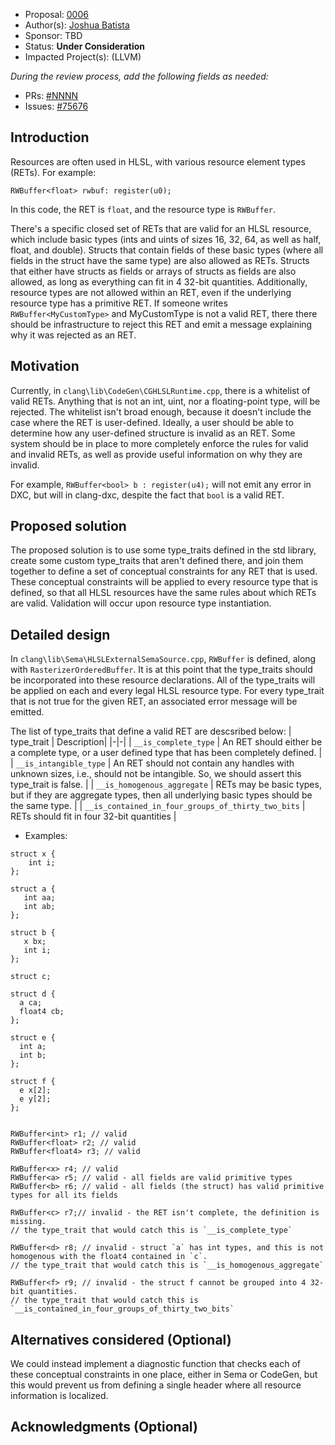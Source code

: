 * Proposal: [0006](0006-validating-resource-container-elements.md)
* Author(s): [Joshua Batista](https://github.com/bob80905)
* Sponsor: TBD
* Status: **Under Consideration**
* Impacted Project(s): (LLVM)

*During the review process, add the following fields as needed:*

* PRs: [#NNNN](https://github.com/microsoft/DirectXShaderCompiler/pull/NNNN)
* Issues: [#75676](https://github.com/llvm/llvm-project/issues/75676)

## Introduction
Resources are often used in HLSL, with various resource element types (RETs).
For example:
```
RWBuffer<float> rwbuf: register(u0);
```
In this code, the RET is `float`, and the resource type is `RWBuffer`.

There's a specific closed set of RETs that are valid for an HLSL
resource, which include basic types (ints and uints of sizes 16, 32, 64, as well as half,
float, and double). Structs that contain fields of these basic types 
(where all fields in the struct have the same type) are also allowed as RETs. 
Structs that either have structs as fields or arrays of structs as fields are also allowed,
as long as everything can fit in 4 32-bit quantities. Additionally, resource types are
not allowed within an RET, even if the underlying resource type has a primitive RET. 
If someone writes `RWBuffer<MyCustomType>` and MyCustomType is not a valid RET, there 
there should be infrastructure to reject this RET and emit a message explaining
why it was rejected as an RET.

## Motivation

Currently, in `clang\lib\CodeGen\CGHLSLRuntime.cpp`, there is a whitelist of valid
RETs. Anything that is not an int, uint, nor a floating-point type, will be rejected.
The whitelist isn't broad enough, because it doesn't include the case where the RET 
is user-defined. Ideally, a user should be able to determine how any user-defined 
structure is invalid as an RET. Some system should be in place to more completely 
enforce the rules for valid and invalid RETs, as well as provide useful information
on why they are invalid.

For example, `RWBuffer<bool> b : register(u4);` will not emit any error in DXC, 
but will in clang-dxc, despite the fact that `bool` is a valid RET.

## Proposed solution

The proposed solution is to use some type_traits defined in the std library, create
some custom type_traits that aren't defined there, and join them together to define a 
set of conceptual constraints for any RET that is used. These conceptual constraints
will be applied to every resource type that is defined, so that all HLSL resources 
have the same rules about which RETs are valid. Validation will occur upon resource
type instantiation.

## Detailed design

In `clang\lib\Sema\HLSLExternalSemaSource.cpp`, `RWBuffer` is defined, along with `RasterizerOrderedBuffer`.
It is at this point that the type_traits should be incorporated into these resource declarations.
All of the type_traits will be applied on each and every legal HLSL resource type. For every type_trait
that is not true for the given RET, an associated error message will be emitted.

The list of type_traits that define a valid RET are descsribed below:
| type_trait | Description|
|-|-|
| `__is_complete_type` | An RET should either be a complete type, or a user defined type that has been completely defined. |
| `__is_intangible_type` | An RET should not contain any handles with unknown sizes, i.e., should not be intangible. So, we should assert this type_trait is false. |
| `__is_homogenous_aggregate` | RETs may be basic types, but if they are aggregate types, then all underlying basic types should be the same type. |
| `__is_contained_in_four_groups_of_thirty_two_bits` | RETs should fit in four 32-bit quantities |



* Examples:
```
struct x {
	int i;
};

struct a {
   int aa;
   int ab;
};

struct b {
   x bx;
   int i;
};

struct c;

struct d {
  a ca;
  float4 cb;
};

struct e {
  int a;
  int b;
};

struct f {
  e x[2];
  e y[2];
};


RWBuffer<int> r1; // valid
RWBuffer<float> r2; // valid
RWBuffer<float4> r3; // valid

RWBuffer<x> r4; // valid
RWBuffer<a> r5; // valid - all fields are valid primitive types
RWBuffer<b> r6; // valid - all fields (the struct) has valid primitive types for all its fields

RWBuffer<c> r7;// invalid - the RET isn't complete, the definition is missing. 
// the type_trait that would catch this is `__is_complete_type`

RWBuffer<d> r8; // invalid - struct `a` has int types, and this is not homogenous with the float4 contained in `c`. 
// the type_trait that would catch this is `__is_homogenous_aggregate`

RWBuffer<f> r9; // invalid - the struct f cannot be grouped into 4 32-bit quantities.
// the type_trait that would catch this is `__is_contained_in_four_groups_of_thirty_two_bits`

```
## Alternatives considered (Optional)
We could instead implement a diagnostic function that checks each of these conceptual constraints in
one place, either in Sema or CodeGen, but this would prevent us from defining a single header where 
all resource information is localized.

## Acknowledgments (Optional)

<!-- {% endraw %} -->